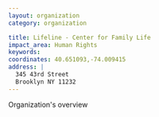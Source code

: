```yaml
---
layout: organization
category: organization

title: Lifeline - Center for Family Life
impact_area: Human Rights
keywords: 
coordinates: 40.651093,-74.009415
address: |
  345 43rd Street
  Brooklyn NY 11232
---
```

Organization's overview
